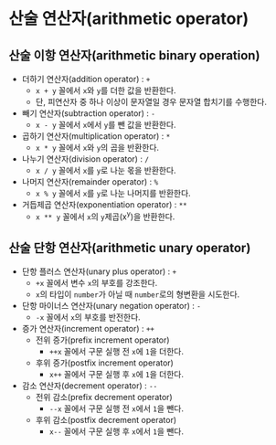 # 산술 연산자(arithmetic operator)

## 산술 이항 연산자(arithmetic binary operation)

- 더하기 연산자(addition operator) : `+`
  - `x + y` 꼴에서 `x`와 `y`를 더한 값을 반환한다.
  - 단, 피연산자 중 하나 이상이 문자열일 경우 문자열 합치기를 수행한다.
- 빼기 연산자(subtraction operator) : `-`
  - `x - y` 꼴에서 `x`에서 `y`를 뺀 값을 반환한다.
- 곱하기 연산자(multiplication operator) : `*`
  - `x * y` 꼴에서 `x`와 `y`의 곱을 반환한다.
- 나누기 연산자(division operator) : `/`
  - `x / y` 꼴에서 `x`를 `y`로 나눈 몫을 반환한다.
- 나머지 연산자(remainder operator) : `%`
  - `x % y` 꼴에서 `x`를 `y`로 나눈 나머지를 반환한다.
- 거듭제곱 연산자(exponentiation operator) : `**`
  - `x ** y` 꼴에서 `x`의 `y`제곱(x<sup>y</sup>)을 반환한다.

## 산술 단항 연산자(arithmetic unary operator)

- 단항 플러스 연산자(unary plus operator) : `+`
  - `+x` 꼴에서 변수 `x`의 부호를 강조한다.
  - `x`의 타입이 `number`가 아닐 때 `number`로의 형변환을 시도한다.
- 단항 마이너스 연산자(unary negation operator) : `-`
  - `-x` 꼴에서 `x`의 부호를 반전한다.
- 증가 연산자(increment operator) : `++`
  - 전위 증가(prefix increment operator)
    - `++x` 꼴에서 구문 실행 전 `x`에 `1`을 더한다.
  - 후위 증가(postfix increment operator)
    - `x++` 꼴에서 구문 실행 후 `x`에 `1`을 더한다.
- 감소 연산자(decrement operator) : `--`
  - 전위 감소(prefix decrement operator)
    - `--x` 꼴에서 구문 실행 전 `x`에서 `1`을 뺀다.
  - 후위 감소(postfix decrement operator)
    - `x--` 꼴에서 구문 실행 후 `x`에서 `1`을 뺀다.
